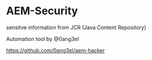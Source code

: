 # AEM-Security

sensitve information from JCR (Java Content Repository)

Automation tool by @0ang3el

https://github.com/0ang3el/aem-hacker
